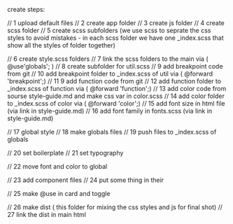 create steps: 

// 1 upload default files
// 2 create app folder 
// 3 create js folder
// 4 create scss folder
// 5 create scss subfolders 
(we use scss to seprate the css styles to avoid mistakes - in each scss folder we have one _index.scss that show all the styles of folder together)

// 6 create style.scss folders
// 7 link the scss folders to the main via ( @use'globals'; )
// 8 create subfolder for util.scss
// 9 add breakpoint code from git
// 10 add breakpoint folder to _index.scss of util via ( @forward 'breakpoint';)
// 11 9 add function code from git
// 12 add function folder to _index.scss of function via ( @forward 'function';)
// 13 add color code from sourse style-guide.md and make css var in color.scss
// 14 add color folder to _index.scss of color via ( @forward 'color';)
// 15 add font size in html file (via link in style-guide.md)
// 16 add font family in fonts.scss (via link in style-guide.md)

// 17 global style
// 18 make globals files
// 19 push files to _index.scss of globals

// 20 set boilerplate 
// 21 set typography

// 22 move font and color to global

// 23 add component files
// 24 put some thing in their

// 25 make @use in card and toggle

// 26 make dist ( this folder for mixing the css styles and js for final shot)
// 27 link the dist in main html 

